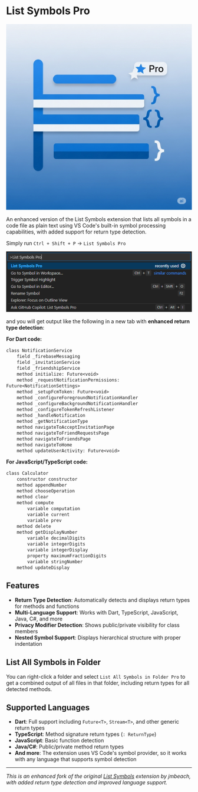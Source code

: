 # List Symbols Pro

![List Symbols Pro Icon](src/assets/icon.png)

An enhanced version of the List Symbols extension that lists all symbols in a code file as plain text using VS Code's built-in symbol processing capabilities, with added support for return type detection.

Simply run `Ctrl + Shift + P` -> `List Symbols Pro`

![Example usage](./demo.png)

and you will get output like the following in a new tab with **enhanced return type detection**:

**For Dart code:**
```
class NotificationService
	field _firebaseMessaging
	field _invitationService
	field _friendshipService
	method initialize: Future<void>
	method _requestNotificationPermissions: Future<NotificationSettings>
	method _setupFcmToken: Future<void>
	method _configureForegroundNotificationHandler
	method _configureBackgroundNotificationHandler
	method _configureTokenRefreshListener
	method _handleNotification
	method _getNotificationType
	method navigateToAcceptInvitationPage
	method navigateToFriendRequestsPage
	method navigateToFriendsPage
	method navigateToHome
	method updateUserActivity: Future<void>
```

**For JavaScript/TypeScript code:**
```
class Calculator
	constructor constructor
	method appendNumber
	method chooseOperation
	method clear
	method compute
		variable computation
		variable current
		variable prev
	method delete
	method getDisplayNumber
		variable decimalDigits
		variable integerDigits
		variable integerDisplay
		property maximumFractionDigits
		variable stringNumber
	method updateDisplay
```

## Features

- **Return Type Detection**: Automatically detects and displays return types for methods and functions
- **Multi-Language Support**: Works with Dart, TypeScript, JavaScript, Java, C#, and more
- **Privacy Modifier Detection**: Shows public/private visibility for class members
- **Nested Symbol Support**: Displays hierarchical structure with proper indentation

## List All Symbols in Folder

You can right-click a folder and select `List All Symbols in Folder Pro` to get a combined output of all files in that folder, including return types for all detected methods.

## Supported Languages

- **Dart**: Full support including `Future<T>`, `Stream<T>`, and other generic return types
- **TypeScript**: Method signature return types (`: ReturnType`)
- **JavaScript**: Basic function detection
- **Java/C#**: Public/private method return types
- **And more**: The extension uses VS Code's symbol provider, so it works with any language that supports symbol detection

---

*This is an enhanced fork of the original [List Symbols](https://github.com/jmbeach/vscode-list-symbols) extension by jmbeach, with added return type detection and improved language support.*
